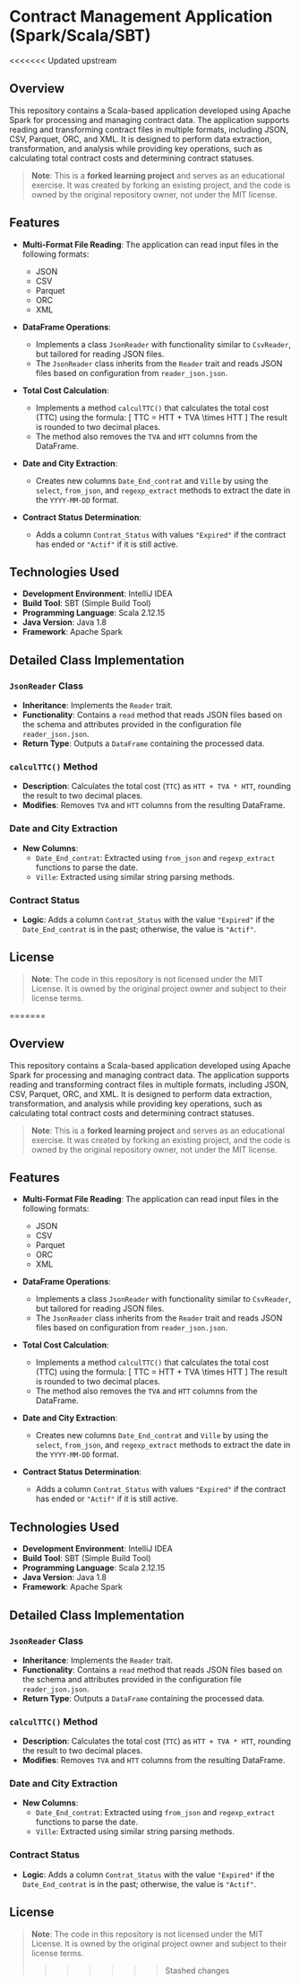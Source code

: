 # Contract Management Application (Spark/Scala/SBT)
<<<<<<< Updated upstream

## Overview

This repository contains a Scala-based application developed using Apache Spark for processing and managing contract data. The application supports reading and transforming contract files in multiple formats, including JSON, CSV, Parquet, ORC, and XML. It is designed to perform data extraction, transformation, and analysis while providing key operations, such as calculating total contract costs and determining contract statuses.

> **Note**: This is a **forked learning project** and serves as an educational exercise. It was created by forking an existing project, and the code is owned by the original repository owner, not under the MIT license.

## Features

- **Multi-Format File Reading**: The application can read input files in the following formats:
  - JSON
  - CSV
  - Parquet
  - ORC
  - XML

- **DataFrame Operations**:
  - Implements a class `JsonReader` with functionality similar to `CsvReader`, but tailored for reading JSON files.
  - The `JsonReader` class inherits from the `Reader` trait and reads JSON files based on configuration from `reader_json.json`.
  
- **Total Cost Calculation**:
  - Implements a method `calculTTC()` that calculates the total cost (TTC) using the formula:
    \[
    TTC = HTT + TVA \times HTT
    \]
    The result is rounded to two decimal places.
  - The method also removes the `TVA` and `HTT` columns from the DataFrame.

- **Date and City Extraction**:
  - Creates new columns `Date_End_contrat` and `Ville` by using the `select`, `from_json`, and `regexp_extract` methods to extract the date in the `YYYY-MM-DD` format.

- **Contract Status Determination**:
  - Adds a column `Contrat_Status` with values `"Expired"` if the contract has ended or `"Actif"` if it is still active.

## Technologies Used

- **Development Environment**: IntelliJ IDEA
- **Build Tool**: SBT (Simple Build Tool)
- **Programming Language**: Scala 2.12.15
- **Java Version**: Java 1.8
- **Framework**: Apache Spark

## Detailed Class Implementation

### `JsonReader` Class

- **Inheritance**: Implements the `Reader` trait.
- **Functionality**: Contains a `read` method that reads JSON files based on the schema and attributes provided in the configuration file `reader_json.json`.
- **Return Type**: Outputs a `DataFrame` containing the processed data.

### `calculTTC()` Method

- **Description**: Calculates the total cost (`TTC`) as `HTT + TVA * HTT`, rounding the result to two decimal places.
- **Modifies**: Removes `TVA` and `HTT` columns from the resulting DataFrame.

### Date and City Extraction

- **New Columns**:
  - `Date_End_contrat`: Extracted using `from_json` and `regexp_extract` functions to parse the date.
  - `Ville`: Extracted using similar string parsing methods.

### Contract Status

- **Logic**: Adds a column `Contrat_Status` with the value `"Expired"` if the `Date_End_contrat` is in the past; otherwise, the value is `"Actif"`.

## License

> **Note**: The code in this repository is not licensed under the MIT License. It is owned by the original project owner and subject to their license terms.


=======

## Overview

This repository contains a Scala-based application developed using Apache Spark for processing and managing contract data. The application supports reading and transforming contract files in multiple formats, including JSON, CSV, Parquet, ORC, and XML. It is designed to perform data extraction, transformation, and analysis while providing key operations, such as calculating total contract costs and determining contract statuses.

> **Note**: This is a **forked learning project** and serves as an educational exercise. It was created by forking an existing project, and the code is owned by the original repository owner, not under the MIT license.

## Features

- **Multi-Format File Reading**: The application can read input files in the following formats:
  - JSON
  - CSV
  - Parquet
  - ORC
  - XML

- **DataFrame Operations**:
  - Implements a class `JsonReader` with functionality similar to `CsvReader`, but tailored for reading JSON files.
  - The `JsonReader` class inherits from the `Reader` trait and reads JSON files based on configuration from `reader_json.json`.
  
- **Total Cost Calculation**:
  - Implements a method `calculTTC()` that calculates the total cost (TTC) using the formula:
    \[
    TTC = HTT + TVA \times HTT
    \]
    The result is rounded to two decimal places.
  - The method also removes the `TVA` and `HTT` columns from the DataFrame.

- **Date and City Extraction**:
  - Creates new columns `Date_End_contrat` and `Ville` by using the `select`, `from_json`, and `regexp_extract` methods to extract the date in the `YYYY-MM-DD` format.

- **Contract Status Determination**:
  - Adds a column `Contrat_Status` with values `"Expired"` if the contract has ended or `"Actif"` if it is still active.

## Technologies Used

- **Development Environment**: IntelliJ IDEA
- **Build Tool**: SBT (Simple Build Tool)
- **Programming Language**: Scala 2.12.15
- **Java Version**: Java 1.8
- **Framework**: Apache Spark

## Detailed Class Implementation

### `JsonReader` Class

- **Inheritance**: Implements the `Reader` trait.
- **Functionality**: Contains a `read` method that reads JSON files based on the schema and attributes provided in the configuration file `reader_json.json`.
- **Return Type**: Outputs a `DataFrame` containing the processed data.

### `calculTTC()` Method

- **Description**: Calculates the total cost (`TTC`) as `HTT + TVA * HTT`, rounding the result to two decimal places.
- **Modifies**: Removes `TVA` and `HTT` columns from the resulting DataFrame.

### Date and City Extraction

- **New Columns**:
  - `Date_End_contrat`: Extracted using `from_json` and `regexp_extract` functions to parse the date.
  - `Ville`: Extracted using similar string parsing methods.

### Contract Status

- **Logic**: Adds a column `Contrat_Status` with the value `"Expired"` if the `Date_End_contrat` is in the past; otherwise, the value is `"Actif"`.

## License

> **Note**: The code in this repository is not licensed under the MIT License. It is owned by the original project owner and subject to their license terms.
>>>>>>> Stashed changes
